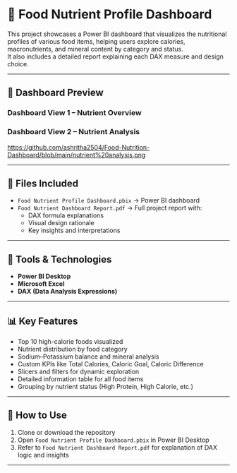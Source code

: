 # 🥦 Food Nutrient Profile Dashboard

This project showcases a Power BI dashboard that visualizes the nutritional profiles of various food items, helping users explore calories, macronutrients, and mineral content by category and status.  
It also includes a detailed report explaining each DAX measure and design choice.

---

## 📸 Dashboard Preview

### Dashboard View 1 – Nutrient Overview


### Dashboard View 2 – Nutrient Analysis
https://github.com/ashritha2504/Food-Nutrition-Dashboard/blob/main/nutrient%20analysis.png

---

## 📁 Files Included

- `Food Nutrient Profile Dashboard.pbix` → Power BI dashboard
- `Food Nutrient Dashboard Report.pdf` → Full project report with:
  - DAX formula explanations
  - Visual design rationale
  - Key insights and interpretations

---

## 🔧 Tools & Technologies

- **Power BI Desktop**
- **Microsoft Excel**
- **DAX (Data Analysis Expressions)**

---

## 📊 Key Features

- Top 10 high-calorie foods visualized
- Nutrient distribution by food category
- Sodium–Potassium balance and mineral analysis
- Custom KPIs like Total Calories, Caloric Goal, Caloric Difference
- Slicers and filters for dynamic exploration
- Detailed information table for all food items
- Grouping by nutrient status (High Protein, High Calorie, etc.)

---

## 📝 How to Use

1. Clone or download the repository  
2. Open `Food Nutrient Profile Dashboard.pbix` in Power BI Desktop  
3. Refer to `Food Nutrient Dashboard Report.pdf` for explanation of DAX logic and insights

---

